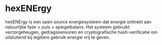 # hexENErgy
hexENErgy is een open source energiesysteem dat energie onttrekt aan natuurlijke fase × puls × spiegelbalans. Het systeem gebruikt vectorgeheugen, gedragssensoren en cryptografische hash-verificatie om uitsluitend bij legitiem gebruik energie vrij te geven.  
